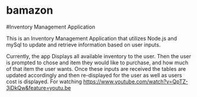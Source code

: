# bamazon
#Inventory Management Application

This is an Inventory Management Application that utilizes Node.js and mySql to update and retrieve information based on user inputs.

Currently, the app Displays all available inventory to the user. Then the user is prompted to chose and item they would like to purchase, and how much of that item the user wants. Once these inputs are received the tables are updated accordingly and then re-displayed for the user as well as users cost is displayed.
For watching
https://www.youtube.com/watch?v=QpTZ-3jDkQw&feature=youtu.be